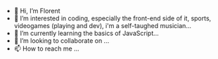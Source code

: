 - 👋 Hi, I’m Florent
- 👀 I’m interested in coding, especially the front-end side of it, sports, videogames (playing and dev), i'm a self-taughed musician...
- 🌱 I’m currently learning the basics of JavaScript...
- 💞️ I’m looking to collaborate on ...
- 📫 How to reach me ...

<!---
FuroRen/FuroRen is a ✨ special ✨ repository because its `README.md` (this file) appears on your GitHub profile.
You can click the Preview link to take a look at your changes.
--->
